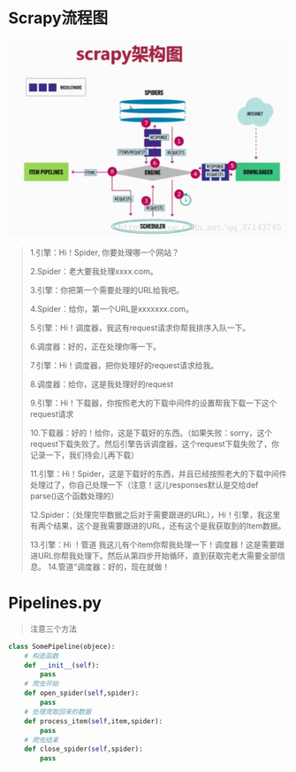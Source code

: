 # Scrapy流程图

![这里写图片描述](Scrapy/20180712140539264)



> 1.引擎：Hi！Spider, 你要处理哪一个网站？
>
> 2.Spider：老大要我处理xxxx.com。
>
> 3.引擎：你把第一个需要处理的URL给我吧。
>
> 4.Spider：给你，第一个URL是xxxxxxx.com。
>
> 5.引擎：Hi！调度器，我这有request请求你帮我排序入队一下。
>
> 6.调度器：好的，正在处理你等一下。
>
> 7.引擎：Hi！调度器，把你处理好的request请求给我。
>
> 8.调度器：给你，这是我处理好的request
>
> 9.引擎：Hi！下载器，你按照老大的下载中间件的设置帮我下载一下这个request请求
>
> 10.下载器：好的！给你，这是下载好的东西。（如果失败：sorry，这个request下载失败了。然后引擎告诉调度器，这个request下载失败了，你记录一下，我们待会儿再下载）
>
> 11.引擎：Hi！Spider，这是下载好的东西，并且已经按照老大的下载中间件处理过了，你自己处理一下（注意！这儿responses默认是交给def parse()这个函数处理的）
>
> 12.Spider：（处理完毕数据之后对于需要跟进的URL），Hi！引擎，我这里有两个结果，这个是我需要跟进的URL，还有这个是我获取到的Item数据。
>
> 13.引擎：Hi ！管道 我这儿有个item你帮我处理一下！调度器！这是需要跟进URL你帮我处理下。然后从第四步开始循环，直到获取完老大需要全部信息。
> 14.管道“调度器：好的，现在就做！



# Pipelines.py

> 注意三个方法

```python
class SomePipeline(objece):
    # 构造函数
    def __init__(self):
        pass
    # 爬虫开始
    def open_spider(self,spider):
        pass
    # 处理爬取回来的数据
    def process_item(self,item,spider):
        pass
    # 爬虫结束
    def close_spider(self,spider):
        pass
```

